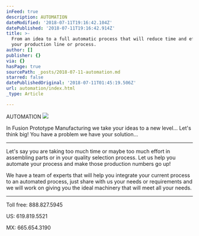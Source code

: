 ```yaml
---
inFeed: true
description: AUTOMATION
dateModified: '2018-07-11T19:16:42.104Z'
datePublished: '2018-07-11T19:16:42.914Z'
title: >-
  From an idea to a full automatic process that will reduce time and effort to
  your production line or process.
author: []
publisher: {}
via: {}
hasPage: true
sourcePath: _posts/2018-07-11-automation.md
starred: false
datePublishedOriginal: '2018-07-11T01:45:19.506Z'
url: automation/index.html
_type: Article

---
```

AUTOMATION
![](https://the-grid-user-content.s3-us-west-2.amazonaws.com/ea007ca3-1eb6-4d81-a434-e3ab74f22ea9.jpg)

In Fusion Prototype Manufacturing we take your ideas to a new level... Let's think big! You have a problem we have your solution...

---

Let's say you are taking too much time or maybe too much effort in assembling parts or in your quality selection process. Let us help you automate your process and make those production numbers go up!

We have a team of experts that will help you integrate your current process to an automated process, just share with us your needs or requirements and we will work on giving you the ideal machinery that will meet all your needs.

---

Toll free: 888.827.5945

US: 619.819.5521

MX: 665.654.3190